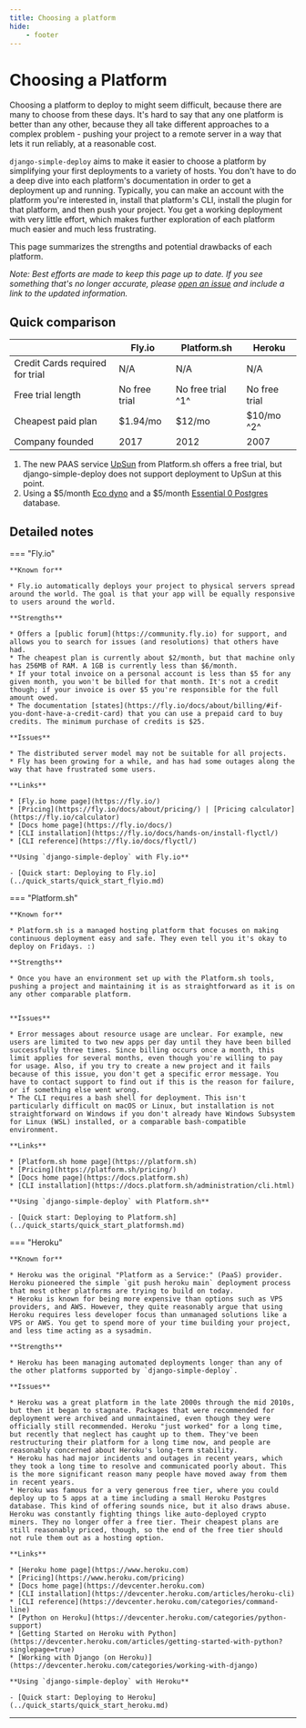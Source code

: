 ```yaml
---
title: Choosing a platform
hide:
    - footer
---
```


# Choosing a Platform

Choosing a platform to deploy to might seem difficult, because there are many to choose from these days. It's hard to say that any one platform is better than any other, because they all take different approaches to a complex problem - pushing your project to a remote server in a way that lets it run reliably, at a reasonable cost.

`django-simple-deploy` aims to make it easier to choose a platform by simplifying your first deployments to a variety of hosts. You don't have to do a deep dive into each platform's documentation in order to get a deployment up and running. Typically, you can make an account with the platform you're interested in, install that platform's CLI, install the plugin for that platform, and then push your project. You get a working deployment with very little effort, which makes further exploration of each platform much easier and much less frustrating.

This page summarizes the strengths and potential drawbacks of each platform.

*Note: Best efforts are made to keep this page up to date. If you see something that's no longer accurate, please [open an issue](https://github.com/django-simple-deploy/django-simple-deploy/issues) and include a link to the updated information.*

## Quick comparison

|                       | Fly.io             | Platform.sh             | Heroku                                                      |
| --------------------- | ------------------ | ----------------------- | ----------------------------------------------------------- |
| Credit Cards required for trial | N/A                | N/A                      | N/A |
| Free trial length     | No free trial | No free trial ^1^ | No free trial |
| Cheapest paid plan    | $1.94/mo              | $12/mo                  | $10/mo ^2^                     |
| Company founded       | 2017               | 2012                    | 2007                                                        |

1. The new PAAS service [UpSun](https://upsun.com) from Platform.sh offers a free trial, but django-simple-deploy does not support deployment to UpSun at this point.
2. Using a $5/month [Eco dyno](https://www.heroku.com/pricing/) and a $5/month [Essential 0 Postgres](https://elements.heroku.com/addons/heroku-postgresql) database.

## Detailed notes

=== "Fly.io"

    **Known for**

    * Fly.io automatically deploys your project to physical servers spread around the world. The goal is that your app will be equally responsive to users around the world.

    **Strengths**

    * Offers a [public forum](https://community.fly.io) for support, and allows you to search for issues (and resolutions) that others have had.
    * The cheapest plan is currently about $2/month, but that machine only has 256MB of RAM. A 1GB is currently less than $6/month.
    * If your total invoice on a personal account is less than $5 for any given month, you won't be billed for that month. It's not a credit though; if your invoice is over $5 you're responsible for the full amount owed.
    * The documentation [states](https://fly.io/docs/about/billing/#if-you-dont-have-a-credit-card) that you can use a prepaid card to buy credits. The minimum purchase of credits is $25.

    **Issues**

    * The distributed server model may not be suitable for all projects.
    * Fly has been growing for a while, and has had some outages along the way that have frustrated some users.

    **Links**

    * [Fly.io home page](https://fly.io/)
    * [Pricing](https://fly.io/docs/about/pricing/) | [Pricing calculator](https://fly.io/calculator)
    * [Docs home page](https://fly.io/docs/)
    * [CLI installation](https://fly.io/docs/hands-on/install-flyctl/)
    * [CLI reference](https://fly.io/docs/flyctl/)

    **Using `django-simple-deploy` with Fly.io**

    - [Quick start: Deploying to Fly.io](../quick_starts/quick_start_flyio.md)

=== "Platform.sh"

    **Known for**

    * Platform.sh is a managed hosting platform that focuses on making continuous deployment easy and safe. They even tell you it's okay to deploy on Fridays. :)

    **Strengths**

    * Once you have an environment set up with the Platform.sh tools, pushing a project and maintaining it is as straightforward as it is on any other comparable platform.


    **Issues**

    * Error messages about resource usage are unclear. For example, new users are limited to two new apps per day until they have been billed successfully three times. Since billing occurs once a month, this limit applies for several months, even though you're willing to pay for usage. Also, if you try to create a new project and it fails because of this issue, you don't get a specific error message. You have to contact support to find out if this is the reason for failure, or if something else went wrong.
    * The CLI requires a bash shell for deployment. This isn't particularly difficult on macOS or Linux, but installation is not straightforward on Windows if you don't already have Windows Subsystem for Linux (WSL) installed, or a comparable bash-compatible environment.

    **Links**

    * [Platform.sh home page](https://platform.sh)
    * [Pricing](https://platform.sh/pricing/)
    * [Docs home page](https://docs.platform.sh)
    * [CLI installation](https://docs.platform.sh/administration/cli.html)

    **Using `django-simple-deploy` with Platform.sh**

    - [Quick start: Deploying to Platform.sh](../quick_starts/quick_start_platformsh.md)

=== "Heroku"

    **Known for**

    * Heroku was the original "Platform as a Service:" (PaaS) provider. Heroku pioneered the simple `git push heroku main` deployment process that most other platforms are trying to build on today.
    * Heroku is known for being more expensive than options such as VPS providers, and AWS. However, they quite reasonably argue that using Heroku requires less developer focus than unmanaged solutions like a VPS or AWS. You get to spend more of your time building your project, and less time acting as a sysadmin.

    **Strengths**

    * Heroku has been managing automated deployments longer than any of the other platforms supported by `django-simple-deploy`.

    **Issues**

    * Heroku was a great platform in the late 2000s through the mid 2010s, but then it began to stagnate. Packages that were recommended for deployment were archived and unmaintained, even though they were officially still recommended. Heroku "just worked" for a long time, but recently that neglect has caught up to them. They've been restructuring their platform for a long time now, and people are reasonably concerned about Heroku's long-term stability.
    * Heroku has had major incidents and outages in recent years, which they took a long time to resolve and communicated poorly about. This is the more significant reason many people have moved away from them in recent years.
    * Heroku was famous for a very generous free tier, where you could deploy up to 5 apps at a time including a small Heroku Postgres database. This kind of offering sounds nice, but it also draws abuse. Heroku was constantly fighting things like auto-deployed crypto miners. They no longer offer a free tier. Their cheapest plans are still reasonably priced, though, so the end of the free tier should not rule them out as a hosting option.

    **Links**

    * [Heroku home page](https://www.heroku.com)
    * [Pricing](https://www.heroku.com/pricing)
    * [Docs home page](https://devcenter.heroku.com)
    * [CLI installation](https://devcenter.heroku.com/articles/heroku-cli)
    * [CLI reference](https://devcenter.heroku.com/categories/command-line)
    * [Python on Heroku](https://devcenter.heroku.com/categories/python-support)
    * [Getting Started on Heroku with Python](https://devcenter.heroku.com/articles/getting-started-with-python?singlepage=true)
    * [Working with Django (on Heroku)](https://devcenter.heroku.com/categories/working-with-django)

    **Using `django-simple-deploy` with Heroku**

    - [Quick start: Deploying to Heroku](../quick_starts/quick_start_heroku.md)

---
